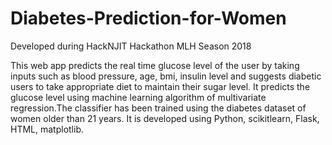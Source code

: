 # Diabetes-Prediction-for-Women
Developed during HackNJIT Hackathon MLH Season 2018 

This web app predicts the real time glucose level of the user by taking inputs such as blood pressure, age, bmi, insulin level and suggests diabetic users to take appropriate diet to maintain their sugar level. It predicts the glucose level using machine learning algorithm of multivariate regression.The classifier has been trained using the diabetes dataset of women older than 21 years. It is developed using Python, scikitlearn, Flask, HTML, matplotlib. 
